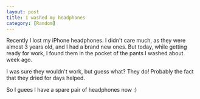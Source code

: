 ```yaml
---
layout: post
title: I washed my headphones
category: [Random]
---
```


Recently I lost my iPhone headphones.
I didn't care much, as they were almost 3 years old, and I had a brand new ones.
But today, while getting ready for work, I found them in the pocket
of the pants I washed about week ago.

I was sure they wouldn't work, but guess what? They do!
Probably the fact that they dried for days helped.

So I guees I have a spare pair of headphones now :)
